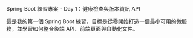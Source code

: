 Spring Boot 練習專案 - Day 1：健康檢查與版本資訊 API

這是我的第一個 Spring Boot 練習，目標是從零開始打造一個最小可用的微服務，並學習如何整合後端 API、前端頁面與自動化文件。
